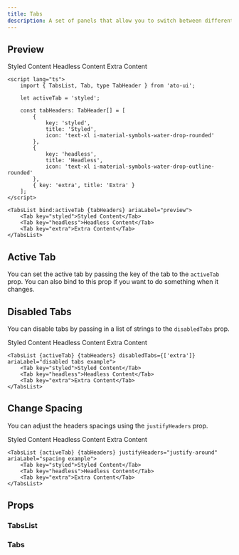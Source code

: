```yaml
---
title: Tabs
description: A set of panels that allow you to switch between different views.
---
```


<script>
	import { PropsTable } from '$components';
    import tabs_list_docs from '$lib/components/tabs/tabs-list.svelte?raw&sveld';
    import tab_docs from '$lib/components/tabs/tabs.svelte?raw&sveld';

	import { TabsList, Tab } from 'ato-ui';

	const tabHeaders = [
		{
			key: 'styled',
			title: 'Styled',
			icon: 'text-xl i-material-symbols-water-drop-rounded'
		},
		{
			key: 'headless',
			title: 'Headless',
			icon: 'text-xl i-material-symbols-water-drop-outline-rounded'
		},
		{ key: 'extra', title: 'Extra' }
	];
</script>

## Preview

<Usage>
    <TabsList activeTab="styled" {tabHeaders} ariaLabel="preview">
		<Tab key="styled">Styled Content</Tab>
		<Tab key="headless">Headless Content</Tab>
		<Tab key="extra">Extra Content</Tab>
	</TabsList>
</Usage>

```svelte
<script lang="ts">
	import { TabsList, Tab, type TabHeader } from 'ato-ui';

    let activeTab = 'styled';

	const tabHeaders: TabHeader[] = [
		{
			key: 'styled',
			title: 'Styled',
			icon: 'text-xl i-material-symbols-water-drop-rounded'
		},
		{
			key: 'headless',
			title: 'Headless',
			icon: 'text-xl i-material-symbols-water-drop-outline-rounded'
		},
		{ key: 'extra', title: 'Extra' }
	];
</script>

<TabsList bind:activeTab {tabHeaders} ariaLabel="preview">
    <Tab key="styled">Styled Content</Tab>
    <Tab key="headless">Headless Content</Tab>
    <Tab key="extra">Extra Content</Tab>
</TabsList>
```

## Active Tab

You can set the active tab by passing the key of the tab to the `activeTab` prop. You can also bind to this prop if you want to do something when it changes.

## Disabled Tabs

You can disable tabs by passing in a list of strings to the `disabledTabs` prop.


<Usage>
    <TabsList activeTab="styled" {tabHeaders} disabledTabs={['extra']} ariaLabel="disabled tabs example">
		<Tab key="styled">Styled Content</Tab>
		<Tab key="headless">Headless Content</Tab>
		<Tab key="extra">Extra Content</Tab>
	</TabsList>
</Usage>

```svelte
<TabsList {activeTab} {tabHeaders} disabledTabs={['extra']} ariaLabel="disabled tabs example">
    <Tab key="styled">Styled Content</Tab>
    <Tab key="headless">Headless Content</Tab>
    <Tab key="extra">Extra Content</Tab>
</TabsList>
```

## Change Spacing

You can adjust the headers spacings using the `justifyHeaders` prop.

<Usage>
    <TabsList activeTab="styled" {tabHeaders} justifyHeaders="justify-around" ariaLabel="spacing example">
		<Tab key="styled">Styled Content</Tab>
		<Tab key="headless">Headless Content</Tab>
		<Tab key="extra">Extra Content</Tab>
	</TabsList>
</Usage>

```svelte
<TabsList {activeTab} {tabHeaders} justifyHeaders="justify-around" ariaLabel="spacing example">
    <Tab key="styled">Styled Content</Tab>
    <Tab key="headless">Headless Content</Tab>
    <Tab key="extra">Extra Content</Tab>
</TabsList>
```

## Props

### TabsList

<PropsTable props={tabs_list_docs.props} />

### Tabs

<PropsTable props={tab_docs.props} />